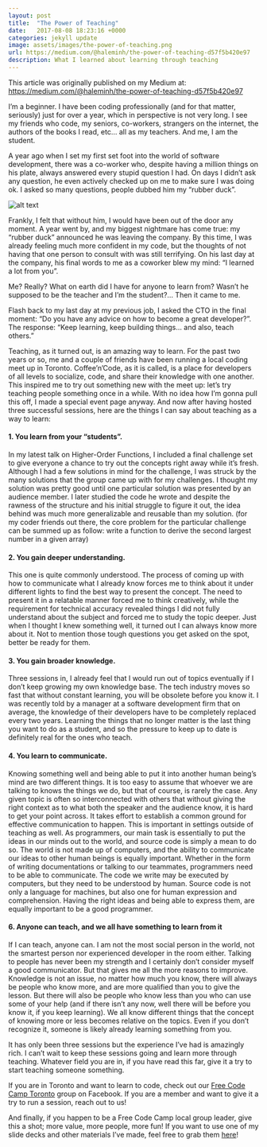 ```yaml
---
layout: post
title:  "The Power of Teaching"
date:   2017-08-08 18:23:16 +0000
categories: jekyll update
image: assets/images/the-power-of-teaching.png
url: https://medium.com/@haleminh/the-power-of-teaching-d57f5b420e97
description: What I learned about learning through teaching
---
```


This article was originally published on my Medium at: <https://medium.com/@haleminh/the-power-of-teaching-d57f5b420e97>

I’m a beginner. I have been coding professionally (and for that matter, seriously) just for over a year, which in perspective is not very long. I see my friends who code, my seniors, co-workers, strangers on the internet, the authors of the books I read, etc… all as my teachers. And me, I am the student.

A year ago when I set my first set foot into the world of software development, there was a co-worker who, despite having a million things on his plate, always answered every stupid question I had. On days I didn’t ask any question, he even actively checked up on me to make sure I was doing ok. I asked so many questions, people dubbed him my “rubber duck”.

![alt text](http://www.reactiongifs.com/r/banana.gif "Minion banana")

Frankly, I felt that without him, I would have been out of the door any moment. A year went by, and my biggest nightmare has come true: my “rubber duck” announced he was leaving the company. By this time, I was already feeling much more confident in my code, but the thoughts of not having that one person to consult with was still terrifying. On his last day at the company, his final words to me as a coworker blew my mind: “I learned a lot from you”.

Me? Really? What on earth did I have for anyone to learn from? Wasn’t he supposed to be the teacher and I’m the student?… Then it came to me.

Flash back to my last day at my previous job, I asked the CTO in the final moment: “Do you have any advice on how to become a great developer?”. The response: “Keep learning, keep building things… and also, teach others.”

Teaching, as it turned out, is an amazing way to learn. For the past two years or so, me and a couple of friends have been running a local coding meet up in Toronto. Coffee’n’Code, as it is called, is a place for developers of all levels to socialize, code, and share their knowledge with one another. This inspired me to try out something new with the meet up: let’s try teaching people something once in a while. With no idea how I’m gonna pull this off, I made a special event page anyway. And now after having hosted three successful sessions, here are the things I can say about teaching as a way to learn:

#### 1. You learn from your “students”.
In my latest talk on Higher-Order Functions, I included a final challenge set to give everyone a chance to try out the concepts right away while it’s fresh. Although I had a few solutions in mind for the challenge, I was struck by the many solutions that the group came up with for my challenges. I thought my solution was pretty good until one particular solution was presented by an audience member. I later studied the code he wrote and despite the rawness of the structure and his initial struggle to figure it out, the idea behind was much more generalizable and reusable than my solution. (for my coder friends out there, the core problem for the particular challenge can be summed up as follow: write a function to derive the second largest number in a given array)

#### 2. You gain deeper understanding.
This one is quite commonly understood. The process of coming up with how to communicate what I already know forces me to think about it under different lights to find the best way to present the concept. The need to present it in a relatable manner forced me to think creatively, while the requirement for technical accuracy revealed things I did not fully understand about the subject and forced me to study the topic deeper. Just when I thought I knew something well, it turned out I can always know more about it. Not to mention those tough questions you get asked on the spot, better be ready for them.

#### 3. You gain broader knowledge.
Three sessions in, I already feel that I would run out of topics eventually if I don’t keep growing my own knowledge base. The tech industry moves so fast that without constant learning, you will be obsolete before you know it. I was recently told by a manager at a software development firm that on average, the knowledge of their developers have to be completely replaced every two years. Learning the things that no longer matter is the last thing you want to do as a student, and so the pressure to keep up to date is definitely real for the ones who teach.

#### 4. You learn to communicate.
Knowing something well and being able to put it into another human being’s mind are two different things. It is too easy to assume that whoever we are talking to knows the things we do, but that of course, is rarely the case. Any given topic is often so interconnected with others that without giving the right context as to what both the speaker and the audience know, it is hard to get your point across. It takes effort to establish a common ground for effective communication to happen. 
This is important in settings outside of teaching as well. As programmers, our main task is essentially to put the ideas in our minds out to the world, and source code is simply a mean to do so. The world is not made up of computers, and the ability to communicate our ideas to other human beings is equally important. Whether in the form of writing documentations or talking to our teammates, programmers need to be able to communicate. The code we write may be executed by computers, but they need to be understood by human. Source code is not only a language for machines, but also one for human expression and comprehension. Having the right ideas and being able to express them, are equally important to be a good programmer.

#### 6. Anyone can teach, and we all have something to learn from it
If I can teach, anyone can. I am not the most social person in the world, not the smartest person nor experienced developer in the room either. Talking to people has never been my strength and I certainly don’t consider myself a good communicator. But that gives me all the more reasons to improve. Knowledge is not an issue, no matter how much you know, there will always be people who know more, and are more qualified than you to give the lesson. But there will also be people who know less than you who can use some of your help (and if there isn’t any now, well there will be before you know it, if you keep learning). We all know different things that the concept of knowing more or less becomes relative on the topics. Even if you don’t recognize it, someone is likely already learning something from you.

It has only been three sessions but the experience I’ve had is amazingly rich. I can’t wait to keep these sessions going and learn more through teaching. Whatever field you are in, if you have read this far, give it a try to start teaching someone something.

If you are in Toronto and want to learn to code, check out our [Free Code Camp Toronto](https://www.facebook.com/groups/free.code.camp.to/?ref=bookmarks) group on Facebook. If you are a member and want to give it a try to run a session, reach out to us!

And finally, if you happen to be a Free Code Camp local group leader, give this a shot; more value, more people, more fun! If you want to use one of my slide decks and other materials I’ve made, feel free to grab them [here](https://github.com/hlminh2000/fcc_pres)!
